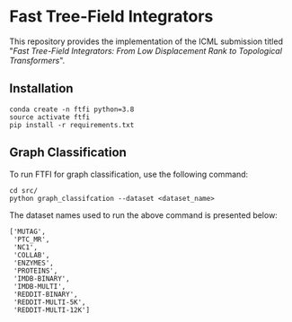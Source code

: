 # Fast Tree-Field Integrators

This repository provides the implementation of the ICML submission titled "*Fast Tree-Field Integrators:
From Low Displacement Rank to Topological Transformers*".

## Installation

```
conda create -n ftfi python=3.8
source activate ftfi
pip install -r requirements.txt
```

## Graph Classification

To run FTFI for graph classification, use the following command:


```
cd src/
python graph_classifcation --dataset <dataset_name>
```

The dataset names used to run the above command is presented below:

```
['MUTAG', 
 'PTC_MR',
 'NC1',
 'COLLAB',
 'ENZYMES',
 'PROTEINS', 
 'IMDB-BINARY',
 'IMDB-MULTI',
 'REDDIT-BINARY', 
 'REDDIT-MULTI-5K', 
 'REDDIT-MULTI-12K']
```